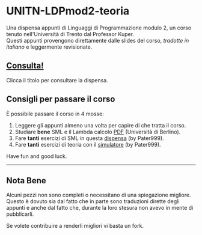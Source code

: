 # UNITN-LDPmod2-teoria

Una dispensa appunti di Linguaggi di Programmazione modulo 2, un corso tenuto nell'Università di Trento dal Professor Kuper.  
Questi appunti provengono direttamente dalle slides del corso, _tradotte in italiano_ e leggermente revisionate.

## [Consulta!](LDP2%20c9928203ed354d5da151a797f5618e5b.md)

Clicca il titolo per consultare la dispensa.

## Consigli per passare il corso

È possibile passare il corso in 4 mosse:

1. Leggere gli appunti almeno una volta per capire di che tratta il corso.
2. Studiare **bene** SML e il Lambda calcolo [PDF](https://www.inf.fu-berlin.de/lehre/WS03/alpi/lambda.pdf) (Università di Berlino).
3. Fare **tanti** esercizi di SML in questa [dispensa](https://github.com/Pater999/UNITN-linguaggi-programmazione-SML) (by Pater999).
4. Fare **tanti** esercizi di teoria con il [simulatore](https://github.com/Pater999/UNITN-lingprog-simulatore-mod2) (by Pater999).

Have fun and good luck.

---

## Nota Bene

Alcuni pezzi non sono completi o necessitano di una spiegazione migliore.  
Questo è dovuto sia dal fatto che in parte sono traduzioni dirette degli appunti e anche dal fatto che, durante la loro stesura non avevo in mente di pubblicarli.   

Se volete contribuire a renderli migliori vi basta un fork.


